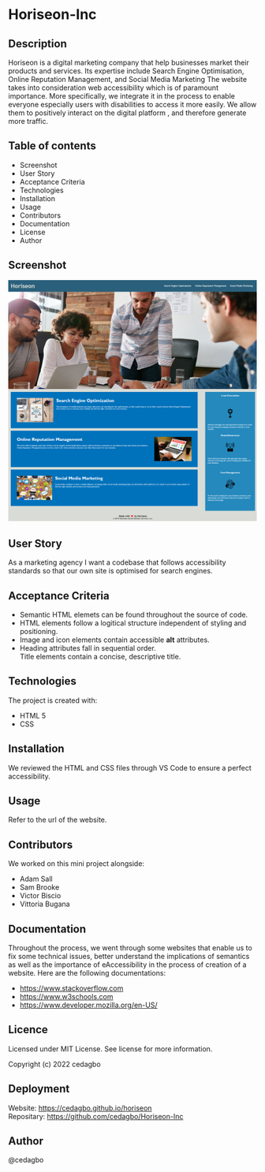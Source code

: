 # Horiseon-Inc

## Description
Horiseon is a digital marketing company that help businesses market their products and services.
Its expertise include Search Engine Optimisation, Online Reputation Management, and Social Media Marketing 
The website takes into consideration web accessibility which is of 
paramount importance. More specifically, we integrate it in the process to enable everyone especially users with disabilities to access it more easily. We allow them to positively interact on the digital platform , 
and therefore generate more traffic. 


## Table of contents

<ul>
    <li> Screenshot </li>
    <li> User Story </li>
    <li> Acceptance Criteria </li>
    <li> Technologies </li>
    <li> Installation </li>
    <li> Usage </li>
    <li> Contributors </li>
    <li> Documentation </li>
    <li> License </li>
    <li> Author </li>

</ul>


## Screenshot

<img src="./Horiseon-Inc_index.html.png">

## User Story
As a marketing agency 
I want a codebase that follows accessibility standards so that our own site is optimised for search engines.

## Acceptance Criteria

<ul>
    <li>Semantic HTML elemets can be found throughout the source of code.</li>
    <li>HTML elements follow a logitical structure independent of styling and positioning.</li>
    <li>Image and icon elements contain accessible <strong>alt</strong> attributes.</li>
    <li>Heading attributes fall in sequential order.</li>
    <li?>Title elements contain a concise, descriptive title.</li?>

</ul>


## Technologies
The project is created with:
- HTML 5
- CSS

## Installation
We reviewed the HTML and CSS files through VS Code to ensure a perfect accessibility.

## Usage
Refer to the url of the website.

## Contributors

We worked on this mini project alongside:
- Adam Sall
- Sam Brooke
- Victor Biscio
- Vittoria Bugana

## Documentation
Throughout the process, we went through some websites that enable us to fix some technical issues, better understand the implications of semantics as well as the importance of eAccessibility in the process of creation of a website.
Here are the following documentations:
- https://www.stackoverflow.com
- https://www.w3schools.com
- https://www.developer.mozilla.org/en-US/

## Licence

Licensed under MIT License. See license for more information.

Copyright (c) 2022 cedagbo

## Deployment
Website: https://cedagbo.github.io/horiseon <br/>
Repositary: https://github.com/cedagbo/Horiseon-Inc

## Author
@cedagbo
